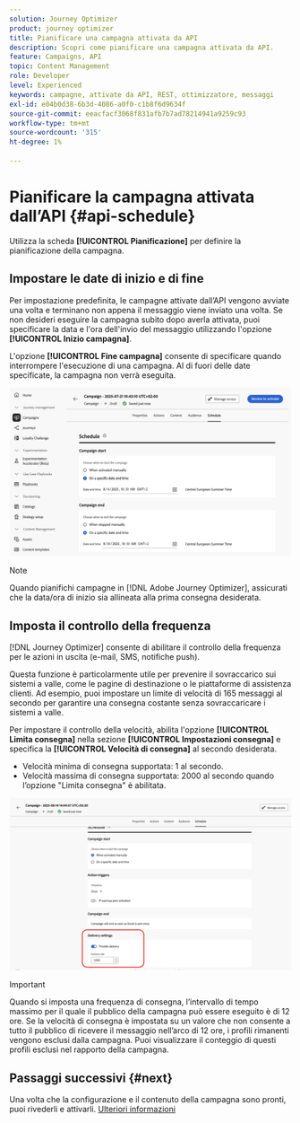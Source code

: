 ```yaml
---
solution: Journey Optimizer
product: journey optimizer
title: Pianificare una campagna attivata da API
description: Scopri come pianificare una campagna attivata da API.
feature: Campaigns, API
topic: Content Management
role: Developer
level: Experienced
keywords: campagne, attivate da API, REST, ottimizzatore, messaggi
exl-id: e04b0d38-6b3d-4086-a0f0-c1b8f6d9634f
source-git-commit: eeacfacf3068f831afb7b7ad78214941a9259c93
workflow-type: tm+mt
source-wordcount: '315'
ht-degree: 1%

---
```


# Pianificare la campagna attivata dall’API {#api-schedule}

Utilizza la scheda **[!UICONTROL Pianificazione]** per definire la pianificazione della campagna.

## Impostare le date di inizio e di fine

Per impostazione predefinita, le campagne attivate dall’API vengono avviate una volta e terminano non appena il messaggio viene inviato una volta. Se non desideri eseguire la campagna subito dopo averla attivata, puoi specificare la data e l&#39;ora dell&#39;invio del messaggio utilizzando l&#39;opzione **[!UICONTROL Inizio campagna]**.

L&#39;opzione **[!UICONTROL Fine campagna]** consente di specificare quando interrompere l&#39;esecuzione di una campagna. Al di fuori delle date specificate, la campagna non verrà eseguita.

![](assets/api-triggered-schedule.png)

>[!NOTE]
>
>Quando pianifichi campagne in [!DNL Adobe Journey Optimizer], assicurati che la data/ora di inizio sia allineata alla prima consegna desiderata.

## Imposta il controllo della frequenza

[!DNL Journey Optimizer] consente di abilitare il controllo della frequenza per le azioni in uscita (e-mail, SMS, notifiche push).

Questa funzione è particolarmente utile per prevenire il sovraccarico sui sistemi a valle, come le pagine di destinazione o le piattaforme di assistenza clienti. Ad esempio, puoi impostare un limite di velocità di 165 messaggi al secondo per garantire una consegna costante senza sovraccaricare i sistemi a valle.

Per impostare il controllo della velocità, abilita l&#39;opzione **[!UICONTROL Limita consegna]** nella sezione **[!UICONTROL Impostazioni consegna]** e specifica la **[!UICONTROL Velocità di consegna]** al secondo desiderata.

* Velocità minima di consegna supportata: 1 al secondo.
* Velocità massima di consegna supportata: 2000 al secondo quando l’opzione &quot;Limita consegna&quot; è abilitata.

![](assets/throttling-rate-control.png)

>[!IMPORTANT]
>
>Quando si imposta una frequenza di consegna, l’intervallo di tempo massimo per il quale il pubblico della campagna può essere eseguito è di 12 ore. Se la velocità di consegna è impostata su un valore che non consente a tutto il pubblico di ricevere il messaggio nell’arco di 12 ore, i profili rimanenti vengono esclusi dalla campagna. Puoi visualizzare il conteggio di questi profili esclusi nel rapporto della campagna.

## Passaggi successivi {#next}

Una volta che la configurazione e il contenuto della campagna sono pronti, puoi rivederli e attivarli. [Ulteriori informazioni](review-activate-campaign.md)
